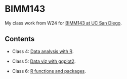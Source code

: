 # BIMM143

My class work from W24 for [BIMM143 at UC San Diego](https://bioboot.github.io/bimm143_W24/).

## Contents

- Class 4: [Data analysis with R](https://github.com/6relyT6/bimm143/blob/main/CopyOfclass04/class4.pdf).

- Class 5: [Data viz with ggplot2](https://github.com/6relyT6/bimm143/blob/main/CopyOfclass05/class05.pdf).

- Class 6: [R functions and packages]().
